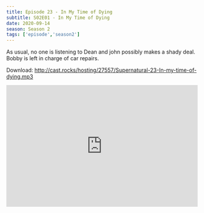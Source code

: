 ```yaml
---
title: Episode 23 - In My Time of Dying
subtitle: S02E01 - In My Time of Dying
date: 2020-09-14
season: Season 2
tags: ['episode','season2']
---
```


As usual, no one is listening to Dean and john possibly makes a shady deal. Bobby is left in charge of car repairs.

Download: <a href="http://cast.rocks/hosting/27557/Supernatural-23-In-my-time-of-dying.mp3" Alt="Supernatural Episode 23 - In My Time of Dying">http://cast.rocks/hosting/27557/Supernatural-23-In-my-time-of-dying.mp3</a>

<iframe src="https://cast.rocks/player/27557/Supernatural-23-In-my-time-of-dying.mp3?episodeTitle=Episode%2023%20-%20In%20my%20time%20of%20dying&podcastTitle=Couple%20of%20Idjits&episodeDate=September%2014th%2C%202020&imageURL=https%3A%2F%2Fcast.rocks%2Fhosting%2F27557%2Ffeeds%2FCAURZ.jpg" style="border: none; min-height: 265px; max-height: 320px; max-width: 558px; min-width: 270px; width: 100%; height: 100%;" scrollbars="no"></iframe>
